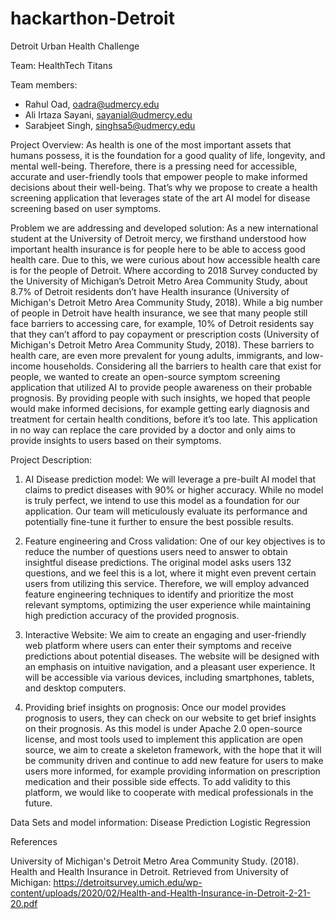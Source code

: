 # hackarthon-Detroit
Detroit Urban Health Challenge

Team: HealthTech Titans

Team members: 
-	Rahul Oad, oadra@udmercy.edu
-	Ali Irtaza Sayani, sayanial@udmercy.edu
-	Sarabjeet Singh, singhsa5@udmercy.edu
  
Project Overview: As health is one of the most important assets that humans possess, it is the foundation for a good quality of life, longevity, and mental well-being. Therefore, there is a pressing need for accessible, accurate and user-friendly tools that empower people to make informed decisions about their well-being. That’s why we propose to create a health screening application that leverages state of the art AI model for disease screening based on user symptoms. 

Problem we are addressing and developed solution: 
As a new international student at the University of Detroit mercy, we firsthand understood how important health insurance is for people here to be able to access good health care. Due to this, we were curious about how accessible health care is for the people of Detroit. Where according to 2018 Survey conducted by the University of Michigan’s Detroit Metro Area Community Study, about 8.7% of Detroit residents don’t have Health insurance (University of Michigan's Detroit Metro Area Community Study, 2018).  While a big number of people in Detroit have health insurance, we see that many people still face barriers to accessing care, for example, 10% of Detroit residents say that they can’t afford to pay copayment or prescription costs (University of Michigan's Detroit Metro Area Community Study, 2018). These barriers to health care, are even more prevalent for young adults, immigrants, and low-income households. Considering all the barriers to health care that exist for people, we wanted to create an open-source symptom screening application that utilized AI to provide people awareness on their probable prognosis. By providing people with such insights, we hoped that people would make informed decisions, for example getting early diagnosis and treatment for certain health conditions, before it’s too late. This application in no way can replace the care provided by a doctor and only aims to provide insights to users based on their symptoms.

Project Description:
1.	AI Disease prediction model:
We will leverage a pre-built AI model that claims to predict diseases with 90% or higher accuracy. While no model is truly perfect, we intend to use this model as a foundation for our application. Our team will meticulously evaluate its performance and potentially fine-tune it further to ensure the best possible results.

2.	Feature engineering and Cross validation:
One of our key objectives is to reduce the number of questions users need to answer to obtain insightful disease predictions. The original model asks users 132 questions, and we feel this is a lot, where it might even prevent certain users from utilizing this service. Therefore, we will employ advanced feature engineering techniques to identify and prioritize the most relevant symptoms, optimizing the user experience while maintaining high prediction accuracy of the provided prognosis.

3.	Interactive Website:
We aim to create an engaging and user-friendly web platform where users can enter their symptoms and receive predictions about potential diseases. The website will be designed with an emphasis on intuitive navigation, and a pleasant user experience. It will be accessible via various devices, including smartphones, tablets, and desktop computers.

4.	Providing brief insights on prognosis:
Once our model provides prognosis to users, they can check on our website to get brief insights on their prognosis. As this model is under Apache 2.0 open-source license, and most tools used to implement this application are open source, we aim to create a skeleton framework, with the hope that it will be community driven and continue to add new feature for users to make users more informed, for example providing information on prescription medication and their possible side effects. To add validity to this platform, we would like to cooperate with medical professionals in the future.

Data Sets and model information: Disease Prediction Logistic Regression

References

University of Michigan's Detroit Metro Area Community Study. (2018). Health and Health Insurance in Detroit. Retrieved from University of Michigan: https://detroitsurvey.umich.edu/wp-content/uploads/2020/02/Health-and-Health-Insurance-in-Detroit-2-21-20.pdf


